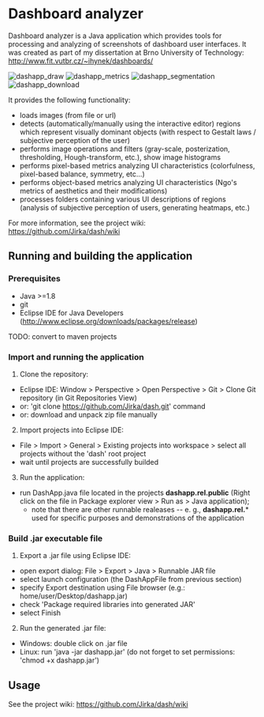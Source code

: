 # Dashboard analyzer

Dashboard analyzer is a Java application which provides tools for processing and analyzing of screenshots of dashboard user interfaces. It was created as part of my dissertation at Brno University of Technology: http://www.fit.vutbr.cz/~ihynek/dashboards/

![dashapp_draw](https://user-images.githubusercontent.com/1479229/58312655-0cbe0d80-7e0c-11e9-8ac2-26de3fea2576.png)
![dashapp_metrics](https://user-images.githubusercontent.com/1479229/58312656-0cbe0d80-7e0c-11e9-8c26-57e98092f466.png)
![dashapp_segmentation](https://user-images.githubusercontent.com/1479229/58312657-0cbe0d80-7e0c-11e9-8186-e326bc93402d.png)
![dashapp_download](https://user-images.githubusercontent.com/1479229/58312654-0cbe0d80-7e0c-11e9-9210-6420679d5071.png)

It provides the following functionality:
- loads images (from file or url)
- detects (automatically/manually using the interactive editor) regions which represent visually dominant objects (with respect to Gestalt laws / subjective perception of the user)
- performs image operations and filters (gray-scale, posterization, thresholding, Hough-transform, etc.), show image histograms
- performs pixel-based metrics analyzing UI characteristics (colorfulness, pixel-based balance, symmetry, etc...)
- performs object-based metrics analyzing UI characteristics (Ngo's metrics of aesthetics and their modifications)
- processes folders containing various UI descriptions of regions (analysis of subjective perception of users, generating heatmaps, etc.)

For more information, see the project wiki: https://github.com/Jirka/dash/wiki

## Running and building the application

### Prerequisites

- Java >=1.8
- git
- Eclipse IDE for Java Developers (http://www.eclipse.org/downloads/packages/release)

TODO: convert to maven projects

### Import and running the application

1. Clone the repository:
  - Eclipse IDE: Window > Perspective > Open Perspective > Git > Clone Git repository (in Git Repositories View)
  - or: 'git clone https://github.com/Jirka/dash.git' command
  - or: download and unpack zip file manually
2. Import projects into Eclipse IDE:
  - File > Import > General > Existing projects into workspace > select all projects without the 'dash' root project
  - wait until projects are successfully  builded
3. Run the application:
  - run DashApp.java file located in the projects **dashapp.rel.public** (Right click on the file in Package explorer view > Run as > Java application);
    - note that there are other runnable realeases -- e. g., **dashapp.rel.*** used for specific purposes and demonstrations of the application
  
### Build .jar executable file

1. Export a .jar file using Eclipse IDE:
  - open export dialog: File > Export > Java > Runnable JAR file
  - select launch configuration (the DashAppFile from previous section)
  - specify Export destination using File browser (e.g.: home/user/Desktop/dashapp.jar)
  - check 'Package required libraries into generated JAR'
  - select Finish
2. Run the generated .jar file:
  - Windows: double click on .jar file
  - Linux: run 'java -jar dashapp.jar' (do not forget to set permissions: 'chmod +x dashapp.jar')

## Usage

See the project wiki: https://github.com/Jirka/dash/wiki
